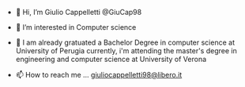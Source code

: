- 👋 Hi, I’m Giulio Cappelletti @GiuCap98
- 👀 I’m interested in Computer science
- 🌱 I am already gratuated a Bachelor Degree in computer science at University of Perugia 
     currently, i'm attending the master's degree in engineering and computer science at University of Verona

- 📫 How to reach me ... giuliocappelletti98@libero.it

<!---
GiuCap98/GiuCap98 is a ✨ special ✨ repository because its `README.md` (this file) appears on your GitHub profile.
You can click the Preview link to take a look at your changes.
--->
